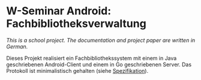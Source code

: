 W-Seminar Android: Fachbibliotheksverwaltung
============================================

*This is a school project. The documentation and project paper are written in German.*

Dieses Projekt realisiert ein Fachbibliothekssystem mit einem in Java geschriebenen
Android-Client und einem in Go geschriebenen Server. Das Protokoll ist minimalistisch
gehalten (siehe [Spezifikation](SPEC.md)).
